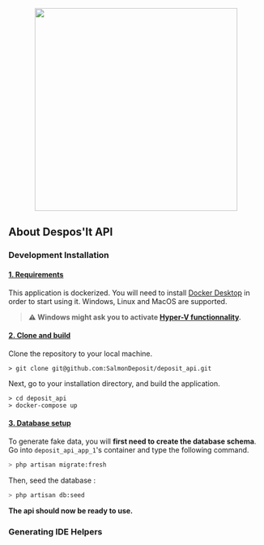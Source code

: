 <p align="center"><img src="#" width="400"></p>

## About Despos'It API

### Development Installation 

#### <ins>1. Requirements</ins>

This application is dockerized. You will need to install [Docker Desktop](https://www.docker.com/products/docker-desktop/) in order to start using it. Windows, Linux and MacOS are supported.
> **⚠️ Windows might ask you to activate [Hyper-V functionnality](https://learn.microsoft.com/en-us/virtualization/hyper-v-on-windows/quick-start/enable-hyper-v).**

#### <ins>2. Clone and build</ins>

Clone the repository to your local machine.
```shell
> git clone git@github.com:SalmonDeposit/deposit_api.git
```
Next, go to your installation directory, and build the application.
```shell
> cd deposit_api
> docker-compose up
```

#### <ins>3. Database setup</ins>

To generate fake data, you will **first need to create the database schema**. Go into `deposit_api_app_1`'s container and type the following command.
```bash
> php artisan migrate:fresh
```
Then, seed the database :
```bash
> php artisan db:seed
```
**The api should now be ready to use.**
### Generating IDE Helpers
